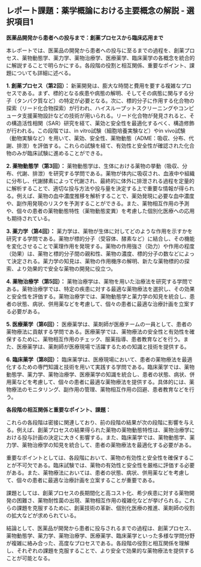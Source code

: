 ## レポート課題：薬学概論における主要概念の解説 - 選択項目1

**医薬品開発から患者への投与まで：創薬プロセスから臨床応用まで**

本レポートでは、医薬品の開発から患者への投与に至るまでの過程を、創薬プロセス、薬物動態学、薬力学、薬物治療学、医療薬学、臨床薬学の各概念を統合的に解説することで明らかにする。各段階の役割と相互関係、重要なポイント、課題についても詳細に述べる。

**1. 創薬プロセス（第2回）：** 新薬開発は、膨大な時間と費用を要する複雑なプロセスである。まず、標的となる疾患や病態の解明、そしてその病態に関与する分子（タンパク質など）の特定が必要となる。次に、標的分子に作用する化合物の探索（リード化合物探索）が行われ、ハイスループットスクリーニングやコンピュータ支援薬物設計などの技術が用いられる。リード化合物が発見されると、その構造活性相関（SAR）研究を経て、薬効と安全性を最適化するべく、構造修飾が行われる。この段階では、in vitro試験（細胞培養実験など）やin vivo試験（動物実験など）を用いて、薬効、安全性、薬物動態（ADME：吸収、分布、代謝、排泄）を評価する。これらの試験を経て、有効性と安全性が確認された化合物のみが臨床試験に進めることができる。

**2. 薬物動態学（第3回）：** 薬物動態学は、生体における薬物の挙動（吸収、分布、代謝、排泄）を研究する学問である。薬物が体内に吸収され、血液中や組織に分布し、代謝酵素によって代謝され、最終的に体外に排泄される過程を定量的に解析することで、適切な投与方法や投与量を決定する上で重要な情報が得られる。例えば、薬物の血中濃度推移を解析することで、薬効発現に必要な血中濃度や、副作用発現のリスクを予測することができる。また、薬物相互作用の予測や、個々の患者の薬物動態特性（薬物動態変異）を考慮した個別化医療への応用も期待されている。

**3. 薬力学（第4回）：** 薬力学は、薬物が生体に対してどのような作用を示すかを研究する学問である。薬物が標的分子（受容体、酵素など）に結合し、その機能を変化させることで薬理作用を発現する。薬物の作用強さ（効力）や作用の程度（効果）は、薬物と標的分子間の親和性、薬物の濃度、標的分子の数などによって決定される。薬力学の知見は、薬物の作用機序の解明、新たな薬物標的の探索、より効果的で安全な薬物の開発に役立つ。

**4. 薬物治療学（第5回）：** 薬物治療学は、薬物を用いた治療法を研究する学問である。薬物治療学では、特定の疾患に対する最適な薬物療法を選択し、その効果と安全性を評価する。薬物治療学では、薬物動態学と薬力学の知見を統合し、患者の状態、病状、併用薬などを考慮して、個々の患者に最適な治療計画を立案する必要がある。

**5. 医療薬学（第6回）：** 医療薬学は、薬剤師が医療チームの一員として、患者の薬物療法に貢献する学問である。医療薬学では、薬物療法の安全性と有効性を確保するために、薬物相互作用のチェック、服薬指導、患者教育などを行う。また、医療薬学は、薬剤師が医療現場で活躍するための知識と技術を提供する。

**6. 臨床薬学（第8回）：** 臨床薬学は、医療現場において、患者の薬物療法を最適化するための専門知識と技術を用いて実践する学問である。臨床薬学では、薬物動態学、薬力学、薬物治療学、医療薬学の知識を統合し、患者の状態、病状、併用薬などを考慮して、個々の患者に最適な薬物療法を提供する。具体的には、薬物療法のモニタリング、副作用の管理、薬物相互作用の回避、患者教育などを行う。


**各段階の相互関係と重要なポイント、課題：**

これらの各段階は密接に関連しており、前の段階の結果が次の段階に影響を与える。例えば、創薬プロセスの結果得られた薬物の薬物動態特性は、薬物治療学における投与計画の決定に大きく影響する。また、臨床薬学では、薬物動態学、薬力学、薬物治療学の知見を統合して、患者の薬物療法を最適化する必要がある。

重要なポイントとしては、各段階において、薬物の有効性と安全性を確保することが不可欠である。臨床試験では、薬物の有効性と安全性を厳格に評価する必要がある。また、薬物療法においては、患者の状態、病状、併用薬などを考慮して、個々の患者に最適な治療計画を立案することが重要である。

課題としては、創薬プロセスの長期間化と高コスト化、希少疾患に対する薬物開発の困難さ、薬物耐性菌の出現、薬物相互作用の複雑化などが挙げられる。これらの課題を克服するために、創薬技術の革新、個別化医療の推進、薬剤師の役割の拡大などが求められている。


結論として、医薬品が開発から患者に投与されるまでの過程は、創薬プロセス、薬物動態学、薬力学、薬物治療学、医療薬学、臨床薬学といった多様な学問分野が複雑に絡み合った、高度なプロセスである。各段階の役割と相互関係を理解し、それぞれの課題を克服することで、より安全で効果的な薬物療法を提供することが可能となる。
